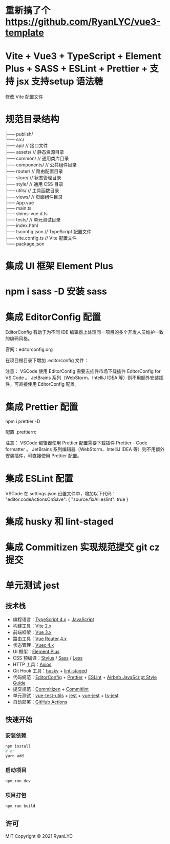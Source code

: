 # 重新搞了个 https://github.com/RyanLYC/vue3-template

# Vite + Vue3 + TypeScript + Element Plus + SASS + ESLint + Prettier + 支持 jsx  支持setup 语法糖

修改 Vite 配置文件

# 规范目录结构

├── publish/  
└── src/  
├── api/ // 接口文件  
├── assets/ // 静态资源目录  
├── common/ // 通用类库目录  
├── components/ // 公共组件目录  
├── router/ // 路由配置目录  
├── store/ // 状态管理目录  
├── style/ // 通用 CSS 目录  
├── utils/ // 工具函数目录  
├── views/ // 页面组件目录  
├── App.vue  
├── main.ts  
├── shims-vue.d.ts  
├── tests/ // 单元测试目录  
├── index.html  
├── tsconfig.json // TypeScript 配置文件  
├── vite.config.ts // Vite 配置文件  
└── package.json  

# 集成 UI 框架 Element Plus

# npm i sass -D 安装 sass

# 集成 EditorConfig 配置

EditorConfig 有助于为不同 IDE 编辑器上处理同一项目的多个开发人员维护一致的编码风格。

官网：editorconfig.org

在项目根目录下增加 .editorconfig 文件：

注意：
VSCode 使用 EditorConfig 需要去插件市场下载插件 EditorConfig for VS Code 。
JetBrains 系列（WebStorm、IntelliJ IDEA 等）则不用额外安装插件，可直接使用 EditorConfig 配置。

# 集成 Prettier 配置

npm i prettier -D

配置 .prettierrc

注意：
VSCode 编辑器使用 Prettier 配置需要下载插件 Prettier - Code formatter 。
JetBrains 系列编辑器（WebStorm、IntelliJ IDEA 等）则不用额外安装插件，可直接使用 Prettier 配置。

# 集成 ESLint 配置

VSCode 在 settings.json 设置文件中，增加以下代码：
"editor.codeActionsOnSave": {
"source.fixAll.eslint": true
}

# 集成 husky 和 lint-staged

# 集成 Commitizen 实现规范提交 git cz 提交

# 单元测试 jest

## 技术栈

- 编程语言：[TypeScript 4.x](https://www.typescriptlang.org/zh/) + [JavaScript](https://www.javascript.com/)  
- 构建工具：[Vite 2.x](https://cn.vitejs.dev/)  
- 前端框架：[Vue 3.x](https://v3.cn.vuejs.org/)  
- 路由工具：[Vue Router 4.x](https://next.router.vuejs.org/zh/index.html)
- 状态管理：[Vuex 4.x](https://next.vuex.vuejs.org/)
- UI 框架：[Element Plus](https://element-plus.org/#/zh-CN)
- CSS 预编译：[Stylus](https://stylus-lang.com/) / [Sass](https://sass.bootcss.com/documentation) / [Less](http://lesscss.cn/)
- HTTP 工具：[Axios](https://axios-http.com/)
- Git Hook 工具：[husky](https://typicode.github.io/husky/#/) + [lint-staged](https://github.com/okonet/lint-staged)
- 代码规范：[EditorConfig](http://editorconfig.org) + [Prettier](https://prettier.io/) + [ESLint](https://eslint.org/) + [Airbnb JavaScript Style Guide](https://github.com/airbnb/javascript#translation)
- 提交规范：[Commitizen](http://commitizen.github.io/cz-cli/) + [Commitlint](https://commitlint.js.org/#/)
- 单元测试：[vue-test-utils](https://next.vue-test-utils.vuejs.org/) + [jest](https://jestjs.io/) + [vue-jest](https://github.com/vuejs/vue-jest) + [ts-jest](https://kulshekhar.github.io/ts-jest/)
- 自动部署：[GitHub Actions](https://docs.github.com/cn/actions/learn-github-actions)

## 快速开始

### 安装依赖

```sh
npm install
# or
yarn add
```

### 启动项目

```sh
npm run dev
```

### 项目打包

```sh
npm run build
```

## 许可

MIT Copyright © 2021 RyanLYC
